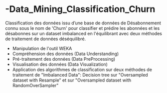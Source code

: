 # -Data_Mining_Classification_Churn
Classification des données issu d’une base de données de Désabonnement connu sous le nom de 'Churn' pour classifier et prédire les abonnées et les désabonnes sur un dataset imbalanced en l'équilibrant avec deux méthodes de traitement de données déséquilibré. 
- Manipulation de l'outil WEKA
- Compréhension des données (Data Understanding) 
- Pré-traitement des données (Data PreProcessing)   
- Visualisation des données (Data Visualization) 
- Application des algorithmes de classification sur deux méthodes de traitement de "Imbalanced Data": Decision tree sur "Oversampled dataset with Resample" et sur "Oversampled dataset with RandomOverSampler"
